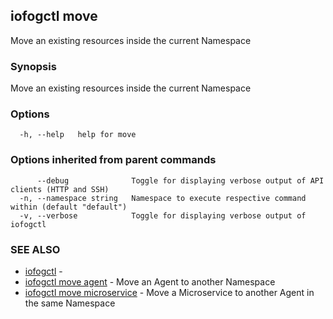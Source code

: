 ## iofogctl move

Move an existing resources inside the current Namespace

### Synopsis

Move an existing resources inside the current Namespace

### Options

```
  -h, --help   help for move
```

### Options inherited from parent commands

```
      --debug              Toggle for displaying verbose output of API clients (HTTP and SSH)
  -n, --namespace string   Namespace to execute respective command within (default "default")
  -v, --verbose            Toggle for displaying verbose output of iofogctl
```

### SEE ALSO

* [iofogctl](iofogctl.md)	 - 
* [iofogctl move agent](iofogctl_move_agent.md)	 - Move an Agent to another Namespace
* [iofogctl move microservice](iofogctl_move_microservice.md)	 - Move a Microservice to another Agent in the same Namespace


